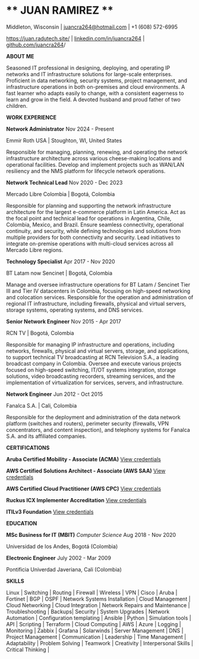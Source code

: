 # ** JUAN RAMIREZ ** 

Middleton, Wisconsin | <juancra264@hotmail.com> | +1 (608) 572-6995

<https://juan.radutech.site/> | [linkedin.com/in/juancra264](https://www.linkedin.com/in/juancra264/) | [github.com/juancra264](https://github.com/juancra264)/

**ABOUT ME**

Seasoned IT professional in designing, deploying, and operating IP networks and IT infrastructure solutions for large-scale enterprises. Proficient in data networking, security systems, project management, and infrastructure operations in both on-premises and cloud environments. A fast learner who adapts easily to change, with a consistent eagerness to learn and grow in the field. A devoted husband and proud father of two children.

**WORK EXPERIENCE**

**Network Administrator** Nov 2024 - Present

Emmir Roth USA | Stoughton, WI, United States

Responsible for managing, planning, renewing, and operating the network infrastructure architecture across various cheese-making locations and operational facilities. Develop and implement projects such as WAN/LAN resiliency and the NMS platform for lifecycle network operations.


**Network Technical Lead** Nov 2020 - Dec 2023

Mercado Libre Colombia | Bogotá, Colombia

Responsible for planning and supporting the network infrastructure architecture for the largest e-commerce platform in Latin America. Act as the focal point and technical lead for operations in Argentina, Chile, Colombia, Mexico, and Brazil. Ensure seamless connectivity, operational continuity, and security, while defining technologies and solutions from multiple providers for both connectivity and security. Lead initiatives to integrate on-premise operations with multi-cloud services across all Mercado Libre regions.

**Technology Specialist** Apr 2017 - Nov 2020

BT Latam now Sencinet | Bogotá, Colombia

Manage and oversee infrastructure operations for BT Latam / Sencinet Tier III and Tier IV datacenters in Colombia, focusing on high-speed networking and colocation services. Responsible for the operation and administration of regional IT infrastructure, including firewalls, physical and virtual servers, storage systems, operating systems, and DNS services.

**Senior Network Engineer** Nov 2015 - Apr 2017

RCN TV | Bogotá, Colombia

Responsible for managing IP infrastructure and operations, including networks, firewalls, physical and virtual servers, storage, and applications, to support technical TV broadcasting at RCN Television S.A., a leading broadcast company in Colombia. Oversee and execute various projects focused on high-speed switching, IT/OT systems integration, storage solutions, video broadcasting recorders, streaming services, and the implementation of virtualization for services, servers, and infrastructure.

**Network Engineer** Jun 2012 - Oct 2015

Fanalca S.A. | Cali, Colombia

Responsible for the deployment and administration of the data network platform (switches and routers), perimeter security (firewalls, VPN concentrators, and content inspection), and telephony systems for Fanalca S.A. and its affiliated companies.

**CERTIFICATIONS**

**Aruba Certified Mobility - Associate (ACMA)** [View credentials](https://www.credly.com/badges/dcdd7c10-73cb-467d-aa85-07b38228f778/public_url)

**AWS Certified Solutions Architect - Associate (AWS SAA)** [View credentials](https://www.credly.com/badges/dd33bc29-922c-47cd-8f9f-bd95d3432d4a/public_url)

**AWS Certified Cloud Practitioner (AWS CPC)** [View credentials](https://www.credly.com/badges/b77c10f4-1949-4b02-9449-72128624e9a0/public_url)

**Ruckus ICX Implementer Accreditation** [View credentials](https://certifications.commscope.com/b6807f11-e611-4b31-ba72-38bf0df9d2cc)

**ITILv3 Foundation** [View credentials](https://github.com/juancra264/jraweb/blob/main/cv/cert_itilv3.pdf)

**EDUCATION**

**MSc Business for IT (MBIT)** _Computer Science_ Aug 2018 - Nov 2020

Universidad de los Andes, Bogotá (Colombia)

**Electronic Engineer** July 2002 - Mar 2009

Pontificia Univerdad Javeriana, Cali (Colombia)

**SKILLS**

Linux | Switching | Routing | Firewall | Wireless | VPN | Cisco | Aruba | Fortinet | BGP | OSPF | Network Systems Installation | Cloud Management | Cloud Networking | Cloud Integration | Network Repairs and Maintenance | Troubleshooting | Backups| Security | System Upgrades | Network Automation | Configuration templating | Ansible | Python | Simulation tools | API | Scripting | Terraform | Cloud Computing | AWS | Azure | Logging | Monitoring | Zabbix | Grafana | Solarwinds | Server Management | DNS | Project Management | Communication | Leadership | Time Management | Adaptability | Problem Solving | Teamwork | Creativity | Interpersonal Skills | Critical Thinking |